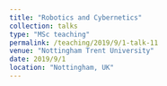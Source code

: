 ```yaml
---
title: "Robotics and Cybernetics"
collection: talks
type: "MSc teaching"
permalink: /teaching/2019/9/1-talk-11
venue: "Nottingham Trent University"
date: 2019/9/1
location: "Nottingham, UK"
---
```

